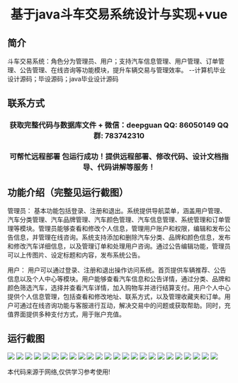 <p><h1 align="center">基于java斗车交易系统设计与实现+vue</h1></p>

## 简介
斗车交易系统：角色分为管理员、用户；支持汽车信息管理、用户管理、订单管理、公告管理、在线咨询等功能模块，提升车辆交易与管理效率。    --计算机毕业设计源码；毕设源码；java毕业设计源码


## 联系方式
<p><h3 align="center">获取完整代码与数据库文件 + 微信：deepguan QQ: 86050149 QQ群: 783742310</h3></p>
<p><h3 align="center">可帮忙远程部署 包运行成功！提供远程部署、修改代码、设计文档指导、代码讲解等服务！</h3></p>

## 功能介绍（完整见运行截图）
管理员： 基本功能包括登录、注册和退出。系统提供导航菜单，涵盖用户管理、汽车分类管理、汽车品牌管理、汽车颜色管理、汽车信息管理、系统管理和订单管理等模块。管理员能够查看和修改个人信息，管理用户账户和权限，编辑和发布公告信息，并管理在线咨询。系统支持添加和删除汽车分类、品牌和颜色信息，发布和修改汽车详细信息，以及管理订单和处理用户咨询。通过公告编辑功能，管理员可以上传图片、设定标题和内容，发布系统公告。

用户： 用户可以通过登录、注册和退出操作访问系统。首页提供车辆推荐、公告信息以及个人中心等模块。用户能够查看汽车信息和公告详情，通过分类、品牌和颜色筛选汽车，选择并查看汽车详情，加入购物车并进行结算支付。用户个人中心提供个人信息管理，包括查看和修改地址、联系方式，以及管理收藏夹和订单。用户可通过在线咨询功能与客服进行互动，解决交易中的问题或获取帮助。同时，充值界面提供多种支付方式，用于账户充值。


## 运行截图
![](https://bs-1329754181.cos.ap-shanghai.myqcloud.com/ssm/DouCheTransactionSystem/img/001.jpg)
![](https://bs-1329754181.cos.ap-shanghai.myqcloud.com/ssm/DouCheTransactionSystem/img/002.jpg)
![](https://bs-1329754181.cos.ap-shanghai.myqcloud.com/ssm/DouCheTransactionSystem/img/003.jpg)
![](https://bs-1329754181.cos.ap-shanghai.myqcloud.com/ssm/DouCheTransactionSystem/img/004.jpg)
![](https://bs-1329754181.cos.ap-shanghai.myqcloud.com/ssm/DouCheTransactionSystem/img/005.jpg)
![](https://bs-1329754181.cos.ap-shanghai.myqcloud.com/ssm/DouCheTransactionSystem/img/006.jpg)
![](https://bs-1329754181.cos.ap-shanghai.myqcloud.com/ssm/DouCheTransactionSystem/img/007.jpg)
![](https://bs-1329754181.cos.ap-shanghai.myqcloud.com/ssm/DouCheTransactionSystem/img/008.jpg)
![](https://bs-1329754181.cos.ap-shanghai.myqcloud.com/ssm/DouCheTransactionSystem/img/009.jpg)
![](https://bs-1329754181.cos.ap-shanghai.myqcloud.com/ssm/DouCheTransactionSystem/img/010.jpg)
![](https://bs-1329754181.cos.ap-shanghai.myqcloud.com/ssm/DouCheTransactionSystem/img/011.jpg)
![](https://bs-1329754181.cos.ap-shanghai.myqcloud.com/ssm/DouCheTransactionSystem/img/012.jpg)
![](https://bs-1329754181.cos.ap-shanghai.myqcloud.com/ssm/DouCheTransactionSystem/img/013.jpg)
![](https://bs-1329754181.cos.ap-shanghai.myqcloud.com/ssm/DouCheTransactionSystem/img/014.jpg)
![](https://bs-1329754181.cos.ap-shanghai.myqcloud.com/ssm/DouCheTransactionSystem/img/015.jpg)
![](https://bs-1329754181.cos.ap-shanghai.myqcloud.com/ssm/DouCheTransactionSystem/img/016.jpg)
![](https://bs-1329754181.cos.ap-shanghai.myqcloud.com/ssm/DouCheTransactionSystem/img/017.jpg)
![](https://bs-1329754181.cos.ap-shanghai.myqcloud.com/ssm/DouCheTransactionSystem/img/018.jpg)
![](https://bs-1329754181.cos.ap-shanghai.myqcloud.com/ssm/DouCheTransactionSystem/img/019.jpg)
![](https://bs-1329754181.cos.ap-shanghai.myqcloud.com/ssm/DouCheTransactionSystem/img/020.jpg)
![](https://bs-1329754181.cos.ap-shanghai.myqcloud.com/ssm/DouCheTransactionSystem/img/021.jpg)
![](https://bs-1329754181.cos.ap-shanghai.myqcloud.com/ssm/DouCheTransactionSystem/img/022.jpg)
![](https://bs-1329754181.cos.ap-shanghai.myqcloud.com/ssm/DouCheTransactionSystem/img/023.jpg)
![](https://bs-1329754181.cos.ap-shanghai.myqcloud.com/ssm/DouCheTransactionSystem/img/024.jpg)

<p>本代码来源于网络,仅供学习参考使用!</p>
